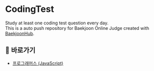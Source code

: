 # CodingTest

Study at least one coding test question every day. <br/>
This is a auto push repository for Baekjoon Online Judge created with [BaekjoonHub](https://github.com/BaekjoonHub/BaekjoonHub).

## 🔗 바로가기

- [프로그래머스 (JavaScript)](/프로그래머스/README.md)
